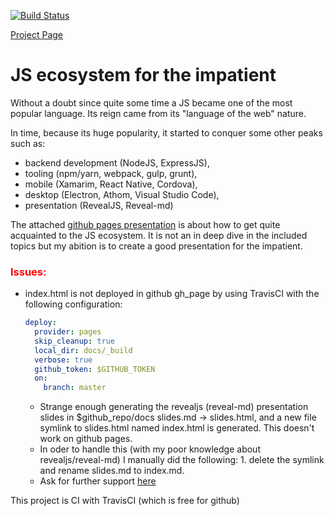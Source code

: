 [![Build Status](https://travis-ci.org/jtonic/js_ecosystem_for_the_impatient.svg?branch=master)](https://travis-ci.org/jtonic/js_ecosystem_for_the_impatient)

[Project Page](https://jtonic.github.io/js_ecosystem_for_the_impatient/)

JS ecosystem for the impatient
===

Without a doubt since quite some time a JS became one of the most popular language. Its reign came from its "language of the web" nature.

In time, because its huge popularity, it started to conquer some other peaks such as:
- backend development (NodeJS, ExpressJS),
- tooling (npm/yarn, webpack, gulp, grunt),
- mobile (Xamarim, React Native, Cordova),
- desktop (Electron, Athom, Visual Studio Code),
- presentation (RevealJS, Reveal-md)

The attached [github pages presentation](https://jtonic.github.io/js_ecosystem_for_the_impatient/) is about how to get quite acquainted to the JS ecosystem. It is not an in deep dive in the included topics but my abition is to create a good presentation for the impatient.


### <span style="color:red"> __Issues:__

- index.html is not deployed in github gh_page by using TravisCI with the following configuration:

  ```yaml
  deploy:
    provider: pages
    skip_cleanup: true
    local_dir: docs/_build
    verbose: true
    github_token: $GITHUB_TOKEN
    on:
      branch: master
  ```

  - Strange enough generating the revealjs (reveal-md) presentation slides in $github_repo/docs slides.md -> slides.html, and a new file symlink to slides.html named index.html is generated. This doesn't work on github pages.
  - In oder to handle this (with my poor knowledge about revealjs/reveal-md) I manually did the following: 1. delete the symlink and rename slides.md to index.md.
  - Ask for further support [here](https://github.com/webpro/reveal-md/issues/24)


This project is CI with TravisCI (which is free for github)


